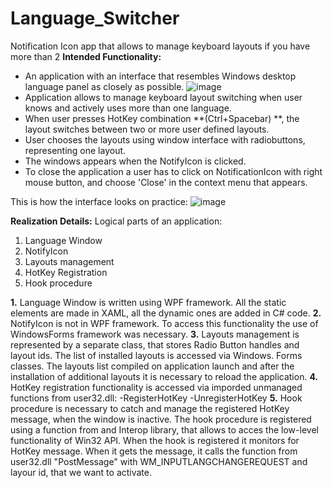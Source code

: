 # Language_Switcher
Notification Icon app that allows to manage keyboard layouts if you have more than 2
****Intended Functionality:****
- An application with an interface that resembles Windows desktop language panel as closely as possible.
![image](https://github.com/Shedmaster136/Language_Switcher/assets/96218277/bc454c28-6a7f-4290-b45a-42123daecaad)
- Application allows to manage keyboard layout switching when user knows and actively uses more than one language.
- When user presses HotKey combination **(Ctrl+Spacebar) **, the layout switches between two or more user defined layouts.
- User chooses the layouts using window interface with radiobuttons, representing one layout.
- The windows appears when the NotifyIcon is clicked.
- To close the application a user has to click on NotificationIcon with right mouse button, and choose 'Close' in the context menu that appears.

This is how the interface looks on practice:
![image](https://github.com/Shedmaster136/Language_Switcher/assets/96218277/98fe7220-6db6-4b39-bef3-4550d0b9a7d0)

****Realization Details:****
Logical parts of an application:
1. Language Window
2. NotifyIcon
3. Layouts management
4. HotKey Registration
5. Hook procedure

**1.**
  Language Window is written using WPF framework. All the static elements are made in XAML, all the dynamic ones are added in C# code.
**2.**
  NotifyIcon is not in WPF framework. To access this functionality the use of WindowsForms framework was necessary.
**3.**
  Layouts management is represented by a separate class, that stores Radio Button handles and layout ids. The list of installed layouts is accessed via Windows. Forms classes. The layouts list compiled on application launch and after the installation of additional layouts it is necessary to reload the application.
**4.**
  HotKey registration functionality is accessed via imporded unmanaged functions from user32.dll:
  -RegisterHotKey
  -UnregisterHotKey
**5.**
  Hook procedure is necessary to catch and manage the registered HotKey message, when the window is inactive. The hook procedure is registered using a function from and Interop library, that allows to acces the low-level functionality of Win32 API. When the hook is registered it monitors for HotKey message. When it gets the message, it calls the function from user32.dll "PostMessage" with WM_INPUTLANGCHANGEREQUEST and layour id, that we want to activate.
  
  
